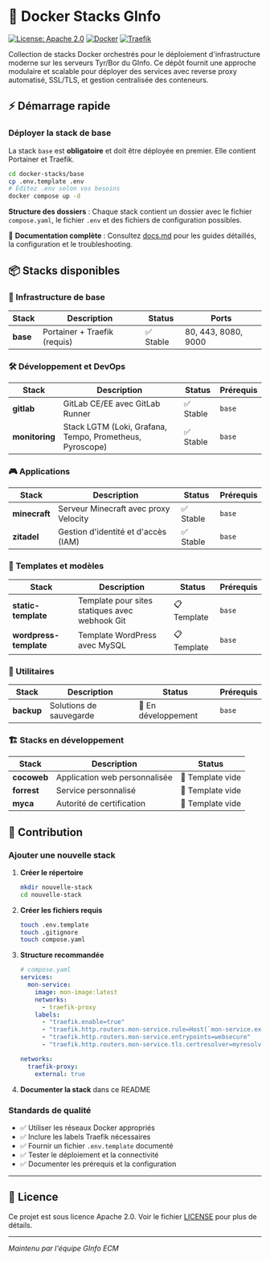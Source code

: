 # 🐳 Docker Stacks GInfo

[![License: Apache 2.0](https://img.shields.io/badge/License-Apache%202.0-blue.svg)](https://opensource.org/licenses/Apache-2.0)
[![Docker](https://img.shields.io/badge/Docker-Ready-blue.svg)](https://docker.com)
[![Traefik](https://img.shields.io/badge/Reverse%20Proxy-Traefik-orange.svg)](https://traefik.io)

Collection de stacks Docker orchestrés pour le déploiement d'infrastructure moderne sur les serveurs Tyr/Bor du GInfo. Ce dépôt fournit une approche modulaire et scalable pour déployer des services avec reverse proxy automatisé, SSL/TLS, et gestion centralisée des conteneurs.

## ⚡ Démarrage rapide

### Déployer la stack de base

La stack `base` est **obligatoire** et doit être déployée en premier. Elle contient Portainer et Traefik.

```bash
cd docker-stacks/base
cp .env.template .env
# Éditez .env selon vos besoins
docker compose up -d
```

**Structure des dossiers** : Chaque stack contient un dossier avec le fichier `compose.yaml`, le fichier `.env` et des fichiers de configuration possibles.

📖 **Documentation complète** : Consultez [docs.md](docs.md) pour les guides détaillés, la configuration et le troubleshooting.

## 📦 Stacks disponibles

### 🔧 Infrastructure de base

| Stack | Description | Status | Ports |
|-------|-------------|--------|-------|
| **base** | Portainer + Traefik (requis) | ✅ Stable | 80, 443, 8080, 9000 |

### 🛠️ Développement et DevOps

| Stack | Description | Status | Prérequis |
|-------|-------------|--------|-----------|
| **gitlab** | GitLab CE/EE avec GitLab Runner | ✅ Stable | `base` |
| **monitoring** | Stack LGTM (Loki, Grafana, Tempo, Prometheus, Pyroscope) | ✅ Stable | `base` |

### 🎮 Applications

| Stack | Description | Status | Prérequis |
|-------|-------------|--------|-----------|
| **minecraft** | Serveur Minecraft avec proxy Velocity | ✅ Stable | `base` |
| **zitadel** | Gestion d'identité et d'accès (IAM) | ✅ Stable | `base` |

### 📝 Templates et modèles

| Stack | Description | Status | Prérequis |
|-------|-------------|--------|-----------|
| **static-template** | Template pour sites statiques avec webhook Git | 📋 Template | `base` |
| **wordpress-template** | Template WordPress avec MySQL | 📋 Template | `base` |

### 🔄 Utilitaires

| Stack | Description | Status | Prérequis |
|-------|-------------|--------|-----------|
| **backup** | Solutions de sauvegarde | 🚧 En développement | `base` |

### 🏗️ Stacks en développement

| Stack | Description | Status |
|-------|-------------|--------|
| **cocoweb** | Application web personnalisée | 🚧 Template vide |
| **forrest** | Service personnalisé | 🚧 Template vide |
| **myca** | Autorité de certification | 🚧 Template vide |

## 🤝 Contribution

### Ajouter une nouvelle stack

1. **Créer le répertoire**
   ```bash
   mkdir nouvelle-stack
   cd nouvelle-stack
   ```

2. **Créer les fichiers requis**
   ```bash
   touch .env.template
   touch .gitignore
   touch compose.yaml
   ```

3. **Structure recommandée**
   ```yaml
   # compose.yaml
   services:
     mon-service:
       image: mon-image:latest
       networks:
         - traefik-proxy
       labels:
         - "traefik.enable=true"
         - "traefik.http.routers.mon-service.rule=Host(`mon-service.example.com`)"
         - "traefik.http.routers.mon-service.entrypoints=websecure"
         - "traefik.http.routers.mon-service.tls.certresolver=myresolver"
   
   networks:
     traefik-proxy:
       external: true
   ```

4. **Documenter la stack** dans ce README

### Standards de qualité

- ✅ Utiliser les réseaux Docker appropriés
- ✅ Inclure les labels Traefik nécessaires
- ✅ Fournir un fichier `.env.template` documenté
- ✅ Tester le déploiement et la connectivité
- ✅ Documenter les prérequis et la configuration

---

## 📄 Licence

Ce projet est sous licence Apache 2.0. Voir le fichier [LICENSE](LICENSE) pour plus de détails.

---

*Maintenu par l'équipe GInfo ECM*